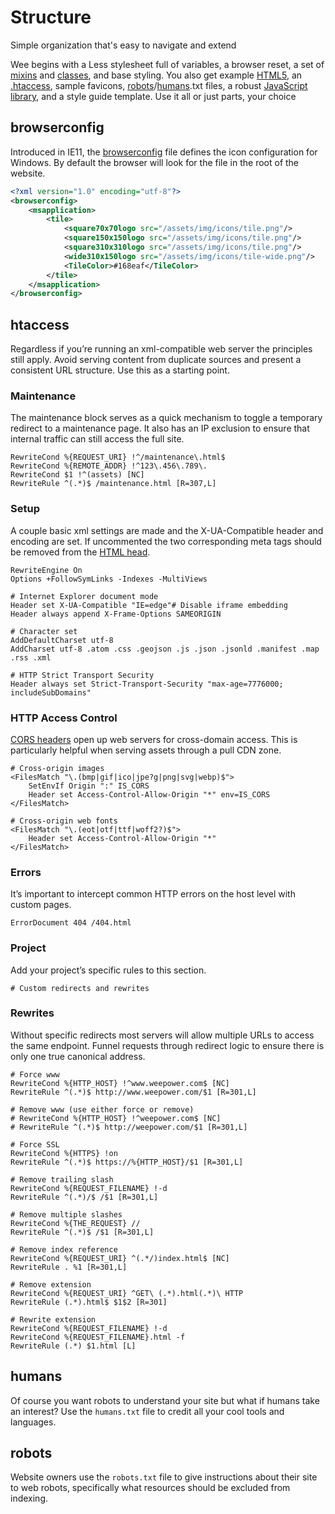 # Structure

Simple organization that's easy to navigate and extend

Wee begins with a Less stylesheet full of variables, a browser reset, a set of [mixins](/style/mixins) and [classes](/style/classes), and base styling. You also get example [HTML5](/start/markup), an [.htaccess](/start/structure#htaccess), sample favicons, [robots](/start/structure#robots)/[humans](/start/structure#humans).txt files, a robust [JavaScript library](/script/core), and a style guide template. Use it all or just parts, your choice

## browserconfig

Introduced in IE11, the [browserconfig](https://msdn.microsoft.com/en-us/library/dn320426%28v=vs.85%29.aspx) file defines the icon configuration for Windows. By default the browser will look for the file in the root of the website.

```xml
<?xml version="1.0" encoding="utf-8"?>
<browserconfig>
    <msapplication>
        <tile>
            <square70x70logo src="/assets/img/icons/tile.png"/>
            <square150x150logo src="/assets/img/icons/tile.png"/>
            <square310x310logo src="/assets/img/icons/tile.png"/>
            <wide310x150logo src="/assets/img/icons/tile-wide.png"/>
            <TileColor>#168eaf</TileColor>
        </tile>
    </msapplication>
</browserconfig>
```

## htaccess ##

Regardless if you’re running an xml-compatible web server the principles still apply. Avoid serving content from duplicate sources and present a consistent URL structure. Use this as a starting point.

### Maintenance

The maintenance block serves as a quick mechanism to toggle a temporary redirect to a maintenance page. It also has an IP exclusion to ensure that internal traffic can still access the full site.

```apacheconf
RewriteCond %{REQUEST_URI} !^/maintenance\.html$
RewriteCond %{REMOTE_ADDR} !^123\.456\.789\.
RewriteCond $1 !^(assets) [NC]
RewriteRule ^(.*)$ /maintenance.html [R=307,L]
```

### Setup

A couple basic xml settings are made and the X-UA-Compatible header and encoding are set. If uncommented the two corresponding meta tags should be removed from the [HTML head](/v3/start/markup?id=meta).

```apacheconf
RewriteEngine On
Options +FollowSymLinks -Indexes -MultiViews

# Internet Explorer document mode
Header set X-UA-Compatible "IE=edge"# Disable iframe embedding
Header always append X-Frame-Options SAMEORIGIN

# Character set
AddDefaultCharset utf-8
AddCharset utf-8 .atom .css .geojson .js .json .jsonld .manifest .map .rss .xml

# HTTP Strict Transport Security
Header always set Strict-Transport-Security "max-age=7776000; includeSubDomains"
```

### HTTP Access Control

[CORS headers](https://developer.mozilla.org/en-US/docs/Web/HTTP/Access_control_CORS) open up web servers for cross-domain access. This is particularly helpful when serving assets through a pull CDN zone.

```apacheconf
# Cross-origin images
<FilesMatch "\.(bmp|gif|ico|jpe?g|png|svg|webp)$">
    SetEnvIf Origin ":" IS_CORS
    Header set Access-Control-Allow-Origin "*" env=IS_CORS
</FilesMatch>

# Cross-origin web fonts
<FilesMatch "\.(eot|otf|ttf|woff2?)$">
    Header set Access-Control-Allow-Origin "*"
</FilesMatch>
```

### Errors

It’s important to intercept common HTTP errors on the host level with custom pages.

```apacheconf
ErrorDocument 404 /404.html
```

### Project

Add your project’s specific rules to this section.

```apacheconf
# Custom redirects and rewrites
```

### Rewrites

Without specific redirects most servers will allow multiple URLs to access the same endpoint. Funnel requests through redirect logic to ensure there is only one true canonical address.

```apacheconf
# Force www
RewriteCond %{HTTP_HOST} !^www.weepower.com$ [NC]
RewriteRule ^(.*)$ http://www.weepower.com/$1 [R=301,L]

# Remove www (use either force or remove)
# RewriteCond %{HTTP_HOST} !^weepower.com$ [NC]
# RewriteRule ^(.*)$ http://weepower.com/$1 [R=301,L]

# Force SSL
RewriteCond %{HTTPS} !on
RewriteRule ^(.*)$ https://%{HTTP_HOST}/$1 [R=301,L]

# Remove trailing slash
RewriteCond %{REQUEST_FILENAME} !-d
RewriteRule ^(.*)/$ /$1 [R=301,L]

# Remove multiple slashes
RewriteCond %{THE_REQUEST} //
RewriteRule ^(.*)$ /$1 [R=301,L]

# Remove index reference
RewriteCond %{REQUEST_URI} ^(.*/)index.html$ [NC]
RewriteRule . %1 [R=301,L]

# Remove extension
RewriteCond %{REQUEST_URI} ^GET\ (.*).html(.*)\ HTTP
RewriteRule (.*).html$ $1$2 [R=301]

# Rewrite extension
RewriteCond %{REQUEST_FILENAME} !-d
RewriteCond %{REQUEST_FILENAME}.html -f
RewriteRule (.*) $1.html [L]
```

## humans

Of course you want robots to understand your site but what if humans take an interest? Use the `humans.txt` file to credit all your cool tools and languages.

## robots

Website owners use the `robots.txt` file to give instructions about their site to web robots, specifically what resources should be excluded from indexing.
